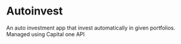 # Autoinvest
An auto investment app that invest automatically in given portfolios. Managed using Capital one API
